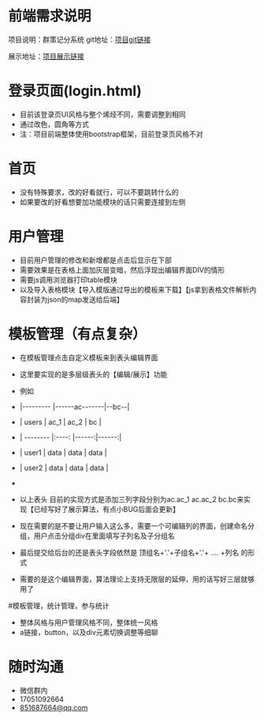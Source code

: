 # 前端需求说明

项目说明：群策记分系统
git地址：[项目git链接](https://github.com/lanyuanlanyi/OA.git)

展示地址：[项目展示链接](http://www.colinst.xin/OA)

# 登录页面(login.html)
*  目前该登录页UI风格与整个烯烃不同，需要调整到相同
*  通过改色，圆角等方式
*  注：项目前端整体使用bootstrap框架，目前登录页风格不对

#  首页
*  没有特殊要求，改的好看就行，可以不要跳转什么的
*  如果要改的好看想要加功能模块的话只需要连接到左侧

#  用户管理
*  目前用户管理的修改和新增都是点击后显示在下部
*  需要效果是在表格上面加灰层变暗，然后浮现出编辑界面DIV的情形
*  需要js调用浏览器打印table模块
*  以及导入表格模块【导入模版通过导出的模板来下载】【js拿到表格文件解析内容封装为json的map发送给后端】

#  模板管理（有点复杂）
*  在模板管理点击自定义模板来到表头编辑界面
*  这里要实现的是多层级表头的【编辑/展示】功能
*  例如

*  |--------- |------ac-------|--bc--|
*  | users    | ac_1  |  ac_2 | bc   |
*  | -------- |:----: |------:|------:|
*  | user1    | data  |  data | data |
*  | user2    | data  |  data | data |
*   
*  以上表头 目前的实现方式是添加三列字段分别为ac.ac_1   ac.ac_2   bc.bc来实现【已经写好了展示算法，有点小BUG后面会更新】
*  现在需要的是不要让用户输入这么多，需要一个可编辑列的界面，创建命名分组，用户点击分组div在里面填写子列名及子分组名
*  最后提交给后台的还是表头字段依然是   顶组名+'.'+子组名+'.'+ .... +列名  的形式
*  需要的是这个编辑界面，算法理论上支持无限层的延伸，用的话写好三层就够用了

#模板管理，统计管理，参与统计
*  整体风格与用户管理风格不同，整体统一风格
*  a链接，button，以及div元素切换调整等细聊

# 随时沟通
*  微信群内
*  17051092664
*  851687664@qq.com




